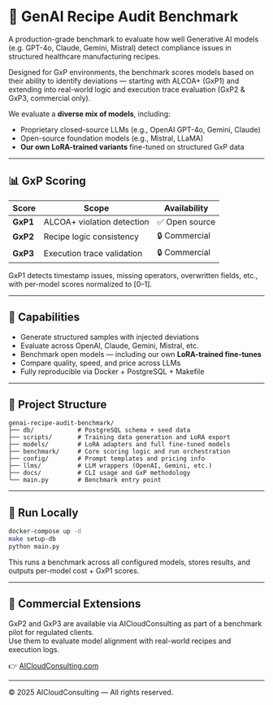 # 🧪 GenAI Recipe Audit Benchmark

A production-grade benchmark to evaluate how well Generative AI models (e.g. GPT-4o, Claude, Gemini, Mistral) detect compliance issues in structured healthcare manufacturing recipes.

Designed for GxP environments, the benchmark scores models based on their ability to identify deviations — starting with ALCOA+ (GxP1) and extending into real-world logic and execution trace evaluation (GxP2 & GxP3, commercial only).

We evaluate a **diverse mix of models**, including:
- Proprietary closed-source LLMs (e.g., OpenAI GPT-4o, Gemini, Claude)
- Open-source foundation models (e.g., Mistral, LLaMA)
- **Our own LoRA-trained variants** fine-tuned on structured GxP data

---

## 📊 GxP Scoring

| Score     | Scope                     | Availability  |
|-----------|---------------------------|---------------|
| **GxP1**  | ALCOA+ violation detection | ✅ Open source |
| **GxP2**  | Recipe logic consistency   | 🔒 Commercial  |
| **GxP3**  | Execution trace validation | 🔒 Commercial  |

GxP1 detects timestamp issues, missing operators, overwritten fields, etc., with per-model scores normalized to [0–1].

---

## 🔧 Capabilities

- Generate structured samples with injected deviations  
- Evaluate across OpenAI, Claude, Gemini, Mistral, etc.  
- Benchmark open models — including our own **LoRA-trained fine-tunes**  
- Compare quality, speed, and price across LLMs  
- Fully reproducible via Docker + PostgreSQL + Makefile  

---

## 📂 Project Structure

```
genai-recipe-audit-benchmark/
├── db/            # PostgreSQL schema + seed data
├── scripts/       # Training data generation and LoRA export
├── models/        # LoRA adapters and full fine-tuned models
├── benchmark/     # Core scoring logic and run orchestration
├── config/        # Prompt templates and pricing info
├── llms/          # LLM wrappers (OpenAI, Gemini, etc.)
├── docs/          # CLI usage and GxP methodology
└── main.py        # Benchmark entry point
```

---

## 🚀 Run Locally

```bash
docker-compose up -d
make setup-db
python main.py
```

This runs a benchmark across all configured models, stores results, and outputs per-model cost + GxP1 scores.

---

## 💼 Commercial Extensions

GxP2 and GxP3 are available via AICloudConsulting as part of a benchmark pilot for regulated clients.  
Use them to evaluate model alignment with real-world recipes and execution logs.

👉 [AICloudConsulting.com](https://aicloudconsulting.com)

---

© 2025 AICloudConsulting — All rights reserved.